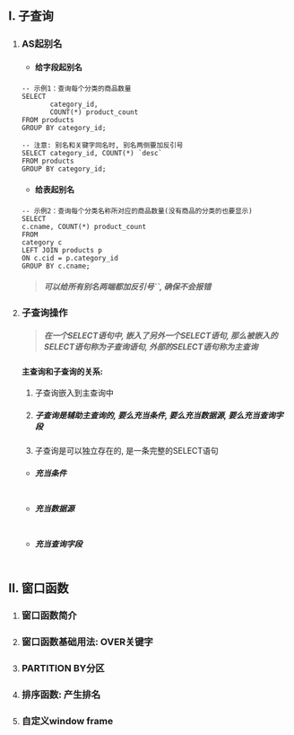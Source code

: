 ## I. 子查询

1. ### AS起别名

    - #### 给字段起别名

    ```mysql
    -- 示例1：查询每个分类的商品数量
    SELECT
           category_id,
           COUNT(*) product_count
    FROM products
    GROUP BY category_id;
    
    -- 注意: 别名和关键字同名时, 别名两侧要加反引号
    SELECT category_id, COUNT(*) `desc`
    FROM products
    GROUP BY category_id;
    ```

    - #### 给表起别名

    ```mysql
    -- 示例2：查询每个分类名称所对应的商品数量(没有商品的分类的也要显示)
    SELECT
    c.cname, COUNT(*) product_count
    FROM
    category c
    LEFT JOIN products p
    ON c.cid = p.category_id
    GROUP BY c.cname;
    ```

    > ##### 可以给所有别名两端都加反引号``, 确保不会报错

2. ### 子查询操作

    > #####  在一个SELECT语句中, 嵌入了另外一个SELECT语句, 那么被嵌入的SELECT语句称为子查询语句, 外部的SELECT语句称为主查询

    #### 主查询和子查询的关系:

     1. 子查询嵌入到主查询中

     2. ##### 子查询是辅助主查询的, 要么充当条件, 要么充当数据源, 要么充当查询字段

     3. 子查询是可以独立存在的, 是一条完整的SELECT语句

    - ##### 充当条件

    ```mysql
    
    ```

    

    - ##### 充当数据源

    ```mysql
    
    ```

    

    - ##### 充当查询字段

    ```mysql
    
    ```

    

## II. 窗口函数

1. ### 窗口函数简介

    

2. ### 窗口函数基础用法: OVER关键字

    

3. ### PARTITION BY分区

    

4. ### 排序函数: 产生排名

    

5. ### 自定义window frame